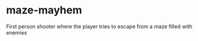 # maze-mayhem
First person shooter where the player tries to escape from a maze filled with enemies
